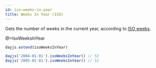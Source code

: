 ```yaml
---
id: iso-weeks-in-year
title: Weeks In Year (ISO)
---
```

Gets the number of weeks in the current year, according to [ISO weeks](https://en.wikipedia.org/wiki/ISO_week_date).

@>IsoWeeksInYear

```js
dayjs.extend(isoWeeksInYear)

dayjs('2004-01-01').isoWeeksInYear() // 53
dayjs('2005-01-01').isoWeeksInYear() // 52
```
